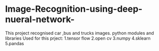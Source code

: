 # Image-Recognition-using-deep-nueral-network-
This project  recognised car ,bus and trucks images.
python modules and libraries Used for this prject:
1.tensor flow
2.open cv
3.numpy
4.sklearn
5.pandas
